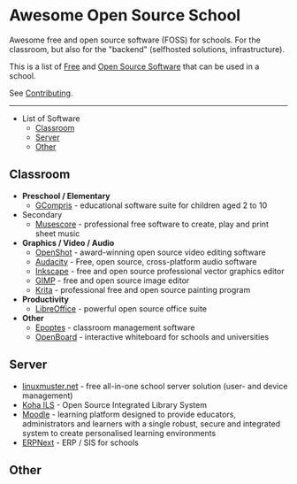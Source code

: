 # Awesome Open Source School
Awesome free and open source software (FOSS) for schools. For the classroom, but also for the "backend" (selfhosted solutions, infrastructure).


This is a list of [Free](https://en.wikipedia.org/wiki/Free_software) and [Open Source Software](https://de.wikipedia.org/wiki/Open_Source) that can be used in a school.

See [Contributing](https://github.com/zefanja/awesome-opensource-school/blob/master/CONTRIBUTING.md).

--------------------

- List of Software
  - [Classroom](#Classroom)
  - [Server](#Server)
  - [Other](#Other)


## Classroom
- **Preschool / Elementary**
  - [GCompris](https://gcompris.net) - educational software suite for children aged 2 to 10
- Secondary
  - [Musescore](https://musescore.com/) - professional free software to create, play and print sheet music
- **Graphics / Video / Audio**
  - [OpenShot](https://www.openshot.org/) - award-winning open source video editing software
  - [Audacity](https://www.audacityteam.org/) - Free, open source, cross-platform audio software
  - [Inkscape](https://inkscape.org/) - free and open source professional vector graphics editor
  - [GIMP](https://www.gimp.org/) - free and open source image editor
  - [Krita](https://krita.org) - professional free and open source painting program
- **Productivity**
  - [LibreOffice](https://www.libreoffice.org/) - powerful open source office suite
- **Other**
  - [Epoptes](https://sites.google.com/a/epoptes.org/www/) - classroom management software
  - [OpenBoard](http://openboard.ch/index.en.html) - interactive whiteboard for schools and universities


## Server
- [linuxmuster.net](https://www.linuxmuster.net/) - free all-in-one school server solution (user- and device management)
- [Koha ILS](https://koha-community.org/) - Open Source Integrated Library System
- [Moodle](https://moodle.org/) - learning platform designed to provide educators, administrators and learners with a single robust, secure and integrated system to create personalised learning environments
- [ERPNext](https://erpnext.com/education) - ERP / SIS for schools

## Other
